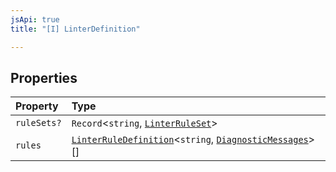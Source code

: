 ```yaml
---
jsApi: true
title: "[I] LinterDefinition"

---
```

## Properties

| Property | Type |
| :------ | :------ |
| `ruleSets?` | `Record`<`string`, [`LinterRuleSet`](LinterRuleSet.md)\> |
| `rules` | [`LinterRuleDefinition`](LinterRuleDefinition.md)<`string`, [`DiagnosticMessages`](DiagnosticMessages.md)\>[] |
